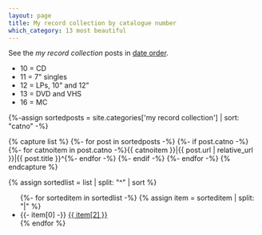 ```yaml
---
layout: page
title: My record collection by catalogue number
which_category: 13 most beautiful
---
```


See the _my record collection_ posts in [date order](/category/my-record-collection/).

<ul>
<li>10 = CD</li>
<li>11 = 7" singles</li>
<li>12 = LPs, 10" and 12"</li>
<li>13 = DVD and VHS</li>
<li>16 = MC</li>
</ul>

{%-assign sortedposts = site.categories['my record collection'] | sort: "catno" -%}

{% capture list %}
    {%- for post in sortedposts -%}
    {%- if post.catno -%}
    {%- for catnoitem in post.catno -%}{{ catnoitem }}|{{ post.url | relative_url }}|{{ post.title }}^{%- endfor -%}
    {%- endif -%}
    {%- endfor -%}
{% endcapture %}

{% assign sortedlist = list | split: "^" | sort %}

  <ul>
    {%- for sorteditem in sortedlist -%}
    {% assign item = sorteditem | split: "|" %}
        <li>
          <span>{{- item[0] -}}</span>
          <a href="{{ item[1] }}">{{ item[2] }}</a>
        </li>
    {% endfor %}
  </ul>



